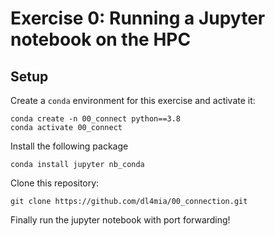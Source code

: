 # Exercise 0: Running a Jupyter notebook on the HPC

## Setup

Create a `conda` environment for this exercise and activate it:

```
conda create -n 00_connect python==3.8
conda activate 00_connect
```

Install the following package

```
conda install jupyter nb_conda
```

Clone this repository:
```
git clone https://github.com/dl4mia/00_connection.git
```
Finally run the jupyter notebook with port forwarding!
